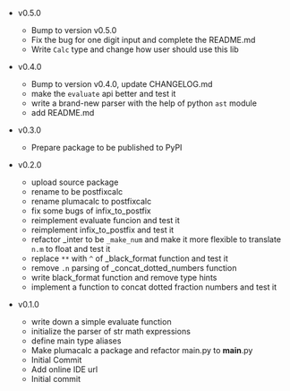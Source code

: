 - v0.5.0
  - Bump to version v0.5.0
  - Fix the bug for one digit input and complete the README.md
  - Write `Calc` type and change how user should use this lib

- v0.4.0
  - Bump to version v0.4.0, update CHANGELOG.md
  - make the `evaluate` api better and test it
  - write a brand-new parser with the help of python `ast` module
  - add README.md

- v0.3.0
  - Prepare package to be published to PyPI
- v0.2.0
  - upload source package
  - rename to be postfixcalc
  - rename plumacalc to postfixcalc
  - fix some bugs of infix_to_postfix
  - reimplement evaluate funcion and test it
  - reimplement infix_to_postfix and test it
  - refactor _inter to be `_make_num` and make it more flexible to translate `n.m` to float and test it
  - replace `**` with `^` of _black_format function and test it
  - remove `.n` parsing of _concat_dotted_numbers function
  - write black_format function and remove type hints
  - implement a function to concat dotted fraction numbers and test it
- v0.1.0
  - write down a simple evaluate function
  - initialize the parser of str math expressions
  - define main type aliases
  - Make plumacalc a package and refactor main.py to __main__.py
  - Initial Commit
  - Add online IDE url
  - Initial commit
